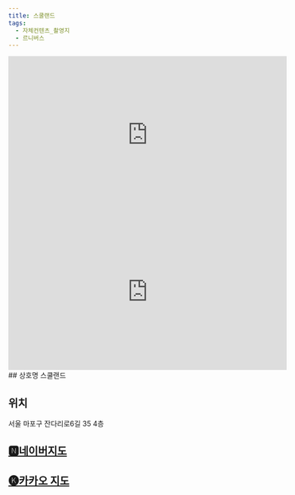 ```yaml
---
title: 스쿨랜드
tags:
  - 자체컨텐츠_촬영지
  - 르니버스
---
```

<iframe width="560" height="315" src="https://www.youtube.com/embed/zqRwoeDSrEk?si=Y1Q9izujHrCp5ySL" title="YouTube video player" frameborder="0" allow="accelerometer; autoplay; clipboard-write; encrypted-media; gyroscope; picture-in-picture; web-share" referrerpolicy="strict-origin-when-cross-origin" allowfullscreen></iframe>
<iframe width="560" height="315" src="https://www.youtube.com/embed/AU8AGcuAucM?si=ioVgVtI2MPDgygRU" title="YouTube video player" frameborder="0" allow="accelerometer; autoplay; clipboard-write; encrypted-media; gyroscope; picture-in-picture; web-share" referrerpolicy="strict-origin-when-cross-origin" allowfullscreen></iframe>
## 상호명
스쿨랜드

## 위치
서울 마포구 잔다리로6길 35 4층

## [🅽네이버지도](https://map.naver.com/p/entry/place/1601112450?placePath=%2Fhome)

## [🅚카카오 지도](https://place.map.kakao.com/1085915213)